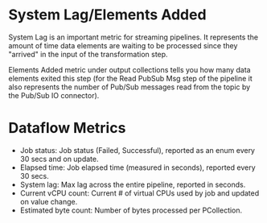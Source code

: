# System Lag/Elements Added
<p>
System Lag is an important metric for streaming pipelines. It represents the amount of time data elements are waiting to be processed since they "arrived" in the input of the transformation step.</p>

<p>
Elements Added metric under output collections tells you how many data elements exited this step (for the Read PubSub Msg step of the pipeline it also represents the number of Pub/Sub messages read from the topic by the Pub/Sub IO connector).
</p>


# Dataflow Metrics
 - Job status: Job status (Failed, Successful), reported as an enum every 30 secs and on update.
 - Elapsed time: Job elapsed time (measured in seconds), reported every 30 secs.
 - System lag: Max lag across the entire pipeline, reported in seconds.
 - Current vCPU count: Current # of virtual CPUs used by job and updated on value change.
 - Estimated byte count: Number of bytes processed per PCollection. 